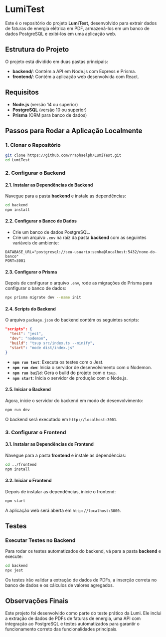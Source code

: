 # LumiTest

Este é o repositório do projeto **LumiTest**, desenvolvido para extrair dados de faturas de energia elétrica em PDF, armazená-los em um banco de dados PostgreSQL e exibi-los em uma aplicação web.

## Estrutura do Projeto

O projeto está dividido em duas pastas principais:
- **backend/**: Contém a API em Node.js com Express e Prisma.
- **frontend/**: Contém a aplicação web desenvolvida com React.

## Requisitos

- **Node.js** (versão 14 ou superior)
- **PostgreSQL** (versão 10 ou superior)
- **Prisma** (ORM para banco de dados)

## Passos para Rodar a Aplicação Localmente

### 1. Clonar o Repositório

```bash
git clone https://github.com/rraphaelph/LumiTest.git
cd LumiTest
```

### 2. Configurar o Backend

#### 2.1. Instalar as Dependências do Backend

Navegue para a pasta **backend** e instale as dependências:

```bash
cd backend
npm install
```

#### 2.2. Configurar o Banco de Dados

- Crie um banco de dados PostgreSQL.
- Crie um arquivo `.env` na raiz da pasta **backend** com as seguintes variáveis de ambiente:

```env
DATABASE_URL="postgresql://seu-usuario:senha@localhost:5432/nome-do-banco"
PORT=3001
```

#### 2.3. Configurar o Prisma

Depois de configurar o arquivo `.env`, rode as migrações do Prisma para configurar o banco de dados:

```bash
npx prisma migrate dev --name init
```

#### 2.4. Scripts do Backend

O arquivo `package.json` do backend contém os seguintes scripts:

```json
"scripts": {
  "test": "jest",
  "dev": "nodemon",
  "build": "tsup src/index.ts --minify",
  "start": "node dist/index.js"
}
```

- **`npm run test`**: Executa os testes com o Jest.
- **`npm run dev`**: Inicia o servidor de desenvolvimento com o Nodemon.
- **`npm run build`**: Gera o build do projeto com o `tsup`.
- **`npm start`**: Inicia o servidor de produção com o Node.js.

#### 2.5. Iniciar o Backend

Agora, inicie o servidor do backend em modo de desenvolvimento:

```bash
npm run dev
```

O backend será executado em `http://localhost:3001`.

### 3. Configurar o Frontend

#### 3.1. Instalar as Dependências do Frontend

Navegue para a pasta **frontend** e instale as dependências:

```bash
cd ../frontend
npm install
```

#### 3.2. Iniciar o Frontend

Depois de instalar as dependências, inicie o frontend:

```bash
npm start
```

A aplicação web será aberta em `http://localhost:3000`.

## Testes

### Executar Testes no Backend

Para rodar os testes automatizados do backend, vá para a pasta **backend** e execute:

```bash
cd backend
npx jest
```

Os testes irão validar a extração de dados de PDFs, a inserção correta no banco de dados e os cálculos de valores agregados.

## Observações Finais

Este projeto foi desenvolvido como parte do teste prático da Lumi. Ele inclui a extração de dados de PDFs de faturas de energia, uma API com integração ao PostgreSQL e testes automatizados para garantir o funcionamento correto das funcionalidades principais.
